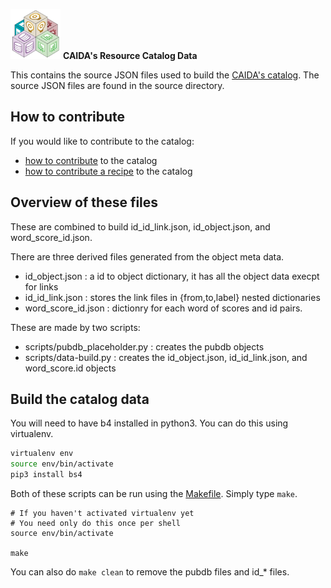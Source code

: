 <img src="/images/catalog-logo.png" width="80px"> **CAIDA's Resource Catalog Data**

This contains the source JSON files used to build the [CAIDA's catalog](https://catalog.caida.org/).
The source JSON files are found in the source directory.  

## How to contribute

If you would like to contribute to the catalog:
  - [how to contribute](https://github.com/CAIDA/catalog-data/wiki/how-to-contribute) to the catalog
  - [how to contribute a recipe](https://github.com/CAIDA/catalog-data/wiki/how-to-contribute-a-recipe) to the catalog

## Overview of these files

These are combined to build id_id_link.json, id_object.json, and word_score_id.json. 

There are three derived files generated from the object meta data.
- id_object.json : a id to object dictionary, it has all the object data execpt for links
- id_id_link.json : stores the link files in {from,to,label} nested dictionaries
- word_score_id.json : dictionry for each word of scores and id pairs.

These are made by two scripts:
- scripts/pubdb_placeholder.py : creates the pubdb objects
- scripts/data-build.py : creates the id_object.json, id_id_link.json, and word_score.id objects

## Build the catalog data
You will need to have b4 installed in python3.  You can do this using
virtualenv.
~~~bash
virtualenv env
source env/bin/activate
pip3 install bs4
~~~

Both of these scripts can be run using the [Makefile](Makefile).  Simply type ```make```.

~~~
# If you haven't activated virtualenv yet
# You need only do this once per shell
source env/bin/activate 

make
~~~

You can also do ```make clean``` to remove the pubdb files and id_\* files. 
